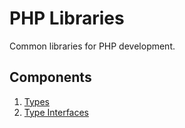 # PHP Libraries

Common libraries for PHP development.

## Components

1. [Types](./src/Type)
2. [Type Interfaces](./src/TypeInterface)